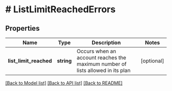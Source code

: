 # # ListLimitReachedErrors

## Properties

Name | Type | Description | Notes
------------ | ------------- | ------------- | -------------
**list_limit_reached** | **string** | Occurs when an account reaches the maximum number of lists allowed in its plan | [optional]

[[Back to Model list]](../../README.md#models) [[Back to API list]](../../README.md#endpoints) [[Back to README]](../../README.md)
